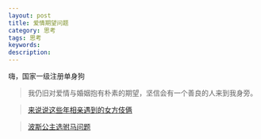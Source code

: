 ```yaml
---
layout: post
title: 爱情期望问题
category: 思考
tags: 思考
keywords: 
description: 
---
```



嗨，国家一级注册单身狗

> 我仍旧对爱情与婚姻抱有朴素的期望，坚信会有一个善良的人来到我身旁。

> [来说说这些年相亲遇到的女方伎俩](https://bbs.nga.cn/read.php?tid=26335583)  

> [波斯公主选驸马问题](https://blog.csdn.net/omniscience/article/details/41077199)


